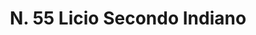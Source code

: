 ---
title: "N. 55 Licio Secondo Indiano"
permalink: "/edition/plant055/"
plant-name: "N. 55"
plant-number: "055"
plant-xml: "/assets/xml/plant055.xml"
plant-img1: "/assets/img/plant055_verso.jpg"
plant-img2: "/assets/img/plant055.jpg"
plant-title: "N. 55 Licio Secondo Indiano"
plant-wfo-link: ""
plant-kew-link: ""
plant-taxon-content: "Not identified"
layout: single-xml
---
